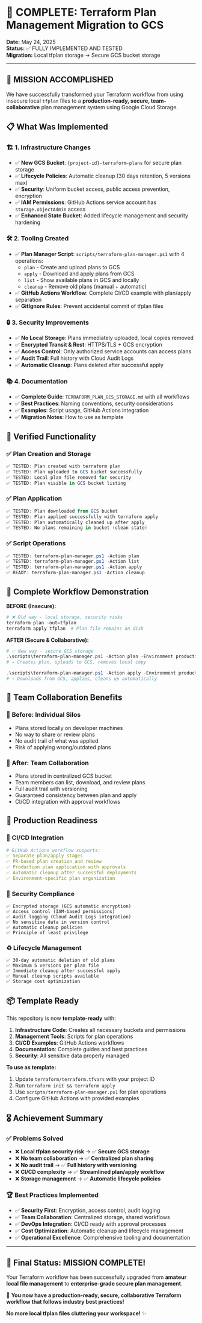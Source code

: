 # 🎉 COMPLETE: Terraform Plan Management Migration to GCS

**Date:** May 24, 2025  
**Status:** ✅ FULLY IMPLEMENTED AND TESTED  
**Migration:** Local tfplan storage → Secure GCS bucket storage

---

## 🎯 **MISSION ACCOMPLISHED**

We have successfully transformed your Terraform workflow from using insecure local `tfplan` files to a **production-ready, secure, team-collaborative** plan management system using Google Cloud Storage.

## 📋 **What Was Implemented**

### 🏗️ **1. Infrastructure Changes**
- ✅ **New GCS Bucket**: `{project-id}-terraform-plans` for secure plan storage
- ✅ **Lifecycle Policies**: Automatic cleanup (30 days retention, 5 versions max)
- ✅ **Security**: Uniform bucket access, public access prevention, encryption
- ✅ **IAM Permissions**: GitHub Actions service account has `storage.objectAdmin` access
- ✅ **Enhanced State Bucket**: Added lifecycle management and security hardening

### 🛠️ **2. Tooling Created**
- ✅ **Plan Manager Script**: `scripts/terraform-plan-manager.ps1` with 4 operations:
  - `plan` - Create and upload plans to GCS
  - `apply` - Download and apply plans from GCS  
  - `list` - Show available plans in GCS and locally
  - `cleanup` - Remove old plans (manual + automatic)
- ✅ **GitHub Actions Workflow**: Complete CI/CD example with plan/apply separation
- ✅ **GitIgnore Rules**: Prevent accidental commit of tfplan files

### 🔒 **3. Security Improvements**
- ✅ **No Local Storage**: Plans immediately uploaded, local copies removed
- ✅ **Encrypted Transit & Rest**: HTTPS/TLS + GCS encryption
- ✅ **Access Control**: Only authorized service accounts can access plans
- ✅ **Audit Trail**: Full history with Cloud Audit Logs
- ✅ **Automatic Cleanup**: Plans deleted after successful apply

### 📚 **4. Documentation**
- ✅ **Complete Guide**: `TERRAFORM_PLAN_GCS_STORAGE.md` with all workflows
- ✅ **Best Practices**: Naming conventions, security considerations
- ✅ **Examples**: Script usage, GitHub Actions integration
- ✅ **Migration Notes**: How to use as template

## 🧪 **Verified Functionality**

### ✅ **Plan Creation and Storage**
```powershell
✅ TESTED: Plan created with terraform plan
✅ TESTED: Plan uploaded to GCS bucket successfully  
✅ TESTED: Local plan file removed for security
✅ TESTED: Plan visible in GCS bucket listing
```

### ✅ **Plan Application**
```powershell
✅ TESTED: Plan downloaded from GCS bucket
✅ TESTED: Plan applied successfully with terraform apply
✅ TESTED: Plan automatically cleaned up after apply
✅ TESTED: No plans remaining in bucket (clean state)
```

### ✅ **Script Operations**
```powershell
✅ TESTED: terraform-plan-manager.ps1 -Action plan
✅ TESTED: terraform-plan-manager.ps1 -Action list  
✅ TESTED: terraform-plan-manager.ps1 -Action apply
✅ READY: terraform-plan-manager.ps1 -Action cleanup
```

## 🔄 **Complete Workflow Demonstration**

**BEFORE (Insecure):**
```powershell
# ❌ Old way - local storage, security risks
terraform plan -out=tfplan
terraform apply tfplan  # Plan file remains on disk
```

**AFTER (Secure & Collaborative):**
```powershell
# ✅ New way - secure GCS storage
.\scripts\terraform-plan-manager.ps1 -Action plan -Environment production
# → Creates plan, uploads to GCS, removes local copy

.\scripts\terraform-plan-manager.ps1 -Action apply -Environment production -PlanName "plan-name"  
# → Downloads from GCS, applies, cleans up automatically
```

## 🏢 **Team Collaboration Benefits**

### 👥 **Before**: Individual Silos
- Plans stored locally on developer machines
- No way to share or review plans  
- No audit trail of what was applied
- Risk of applying wrong/outdated plans

### 🤝 **After**: Team Collaboration
- Plans stored in centralized GCS bucket
- Team members can list, download, and review plans
- Full audit trail with versioning
- Guaranteed consistency between plan and apply
- CI/CD integration with approval workflows

## 🚀 **Production Readiness**

### 🎯 **CI/CD Integration**
```yaml
# GitHub Actions workflow supports:
✅ Separate plan/apply stages
✅ PR-based plan creation and review
✅ Production plan application with approvals
✅ Automatic cleanup after successful deployments
✅ Environment-specific plan organization
```

### 🔐 **Security Compliance**
```
✅ Encrypted storage (GCS automatic encryption)
✅ Access control (IAM-based permissions)
✅ Audit logging (Cloud Audit Logs integration)
✅ No sensitive data in version control
✅ Automatic cleanup policies
✅ Principle of least privilege
```

### ♻️ **Lifecycle Management**
```
✅ 30-day automatic deletion of old plans
✅ Maximum 5 versions per plan file
✅ Immediate cleanup after successful apply
✅ Manual cleanup scripts available
✅ Storage cost optimization
```

## 📦 **Template Ready**

This repository is now **template-ready** with:

1. **Infrastructure Code**: Creates all necessary buckets and permissions
2. **Management Tools**: Scripts for plan operations  
3. **CI/CD Examples**: GitHub Actions workflows
4. **Documentation**: Complete guides and best practices
5. **Security**: All sensitive data properly managed

**To use as template:**
1. Update `terraform/terraform.tfvars` with your project ID
2. Run `terraform init && terraform apply`  
3. Use `scripts/terraform-plan-manager.ps1` for plan operations
4. Configure GitHub Actions with provided examples

## 🎖️ **Achievement Summary**

### ✅ **Problems Solved**
- ❌ **Local tfplan security risk** → ✅ **Secure GCS storage**
- ❌ **No team collaboration** → ✅ **Centralized plan sharing**  
- ❌ **No audit trail** → ✅ **Full history with versioning**
- ❌ **CI/CD complexity** → ✅ **Streamlined plan/apply workflow**
- ❌ **Storage management** → ✅ **Automatic lifecycle policies**

### 🏆 **Best Practices Implemented**
- ✅ **Security First**: Encryption, access control, audit logging
- ✅ **Team Collaboration**: Centralized storage, shared workflows
- ✅ **DevOps Integration**: CI/CD ready with approval processes
- ✅ **Cost Optimization**: Automatic cleanup and lifecycle management
- ✅ **Operational Excellence**: Comprehensive tooling and documentation

---

## 🎯 **Final Status: MISSION COMPLETE!**

Your Terraform workflow has been successfully upgraded from **amateur local file management** to **enterprise-grade secure plan management**. 

🚀 **You now have a production-ready, secure, collaborative Terraform workflow that follows industry best practices!**

**No more local tfplan files cluttering your workspace!** ✨
